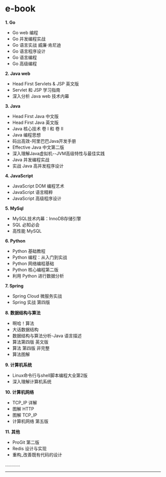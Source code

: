 # e-book

**1. Go**

* Go web 编程
* Go 并发编程实战
* Go 语言实战 威廉·肯尼迪
* Go 语言程序设计
* Go 语言编程
* Go 高级编程

**2. Java web**

* Head First Servlets & JSP 英文版
* Servlet 和 JSP 学习指南
* 深入分析 Java web 技术内幕

**3. Java**

* Head First Java 中文版
* Head First Java 英文版
* Java 核心技术 卷 I 和 卷 II
* Java 编程思想
* 码出高效-阿里巴巴Java开发手册
* Effective Java 中文第二版
* 深入理解Java虚拟机--JVM高级特性与最佳实践
* Java 并发编程实战
* 实战 Java 高并发程序设计

**4. JavaScript**

* JavaScript DOM 编程艺术
* JavaScript 语言精粹
* JavaScript 高级程序设计

**5. MySql**

* MySQL技术内幕：InnoDB存储引擎
* SQL 必知必会
* 高性能 MySQL

**6. Python**

* Python 基础教程
* Python 编程：从入门到实战
* Python 网络编程基础
* Python 核心编程第二版
* 利用 Python 进行数据分析

**7. Spring**

* Spring Cloud 微服务实战
* Spring 实战 第四版

**8. 数据结构与算法**

* 啊哈！算法
* 大话数据结构
* 数据结构与算法分析-Java 语言描述
* 算法第四版 英文版
* 算法 第四版 非完整
* 算法图解

**9. 计算机系统**

* Linux命令行与shell脚本编程大全第2版
* 深入理解计算机系统

**10. 计算机网络**

* TCP_IP 详解
* 图解 HTTP
* 图解 TCP_IP
* 计算机网络 第五版

**11. 其他**

* ProGit 第二版
* Redis 设计与实现
* 重构_改善既有代码的设计

…………

***
